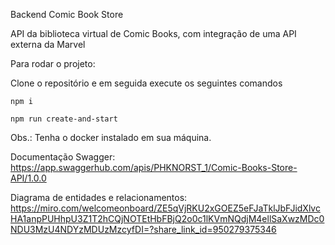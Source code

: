 Backend Comic Book Store

API da biblioteca virtual de Comic Books, com integração de uma API externa da Marvel

Para rodar o projeto: 

Clone o repositório e em seguida execute os seguintes comandos
```
npm i

npm run create-and-start
```

Obs.: Tenha o docker instalado em sua máquina.

Documentação Swagger: <a>https://app.swaggerhub.com/apis/PHKNORST_1/Comic-Books-Store-API/1.0.0</a>

Diagrama de entidades e relacionamentos: <a>https://miro.com/welcomeonboard/ZE5qVjRKU2xGOEZ5eFJaTklJbFJidXlvcHA1anpPUHhpU3Z1T2hCQjNOTEtHbFBjQ2o0c1lKVmNQdjM4ellSaXwzMDc0NDU3MzU4NDYzMDUzMzcyfDI=?share_link_id=950279375346</a>
